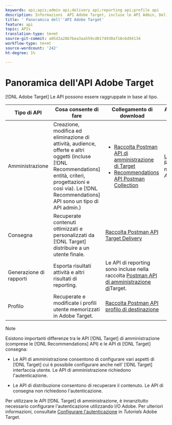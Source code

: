 ```yaml
---
keywords: api;apis;admin api;delivery api;reporting api;profile api
description: Informazioni  API Adobe Target, incluse le API Admin, Delivery, Reporting and Profile.
title: ' Panoramica dell''API Adobe Target'
feature: api
topic: APIs
translation-type: tm+mt
source-git-commit: a05d2a28b7bea3aa559cd0174930af10c6d94134
workflow-type: tm+mt
source-wordcount: '242'
ht-degree: 1%

---
```



#  Panoramica dell&#39;API Adobe Target

[!DNL Adobe Target] Le API possono essere raggruppate in base al tipo.

| Tipo di API | Cosa consente di fare | Collegamento di download | Altri collegamenti utili |
| --- | --- | --- |--- |
| Amministrazione | Creazione, modifica ed eliminazione di attività, audience, offerte e altri oggetti (incluse [!DNL Recommendations] entità, criteri, progettazioni e così via). Le [!DNL Recommendations] API sono un tipo di API admin.) | <UL><li>[Raccolta Postman API di amministrazione di Target](https://developers.adobetarget.com/api/#admin-postman-collection)</li><li>[Recommendations API Postman Collection](https://developers.adobetarget.com/api/recommendations/#section/Postman)</li></ul> | [Utilizzare le API](https://experienceleague.adobe.com/docs/target-learn/recommendations-api-tutorial/recs-api-overview.html) Recommendations nei Tutorials *Adobe Target* |
| Consegna | Recuperate contenuti ottimizzati e personalizzati da [!DNL Target] distribuire a un utente finale. | [Raccolta Postman API Target Delivery](https://developers.adobetarget.com/api/delivery-api/#section/Getting-Started/Postman-Collection) |  |
| Generazione di rapporti | Esporta risultati attività e altri risultati di reporting. | Le API di reporting sono incluse nella raccolta [Postman API di amministrazione di](https://developers.adobetarget.com/api/#admin-postman-collection)Target. |  |
| Profilo | Recuperate e modificate i profili utente memorizzati in  Adobe Target. | [Raccolta Postman API profilo di destinazione](https://developers.adobetarget.com/api/#profiles) |  |

>[!NOTE]
>
>Esistono importanti differenze tra le API [!DNL Target] di amministrazione (comprese le [!DNL Recommendations] API) e le API di [!DNL Target] consegna:
>
>* Le API di amministrazione consentono di configurare vari aspetti di [!DNL Target] cui è possibile configurare anche nell’ [!DNL Target] interfaccia utente. Le API di amministrazione richiedono l&#39;autenticazione.
   >
   >
* Le API di distribuzione consentono di recuperare il contenuto. Le API di consegna non richiedono l&#39;autenticazione.
>
>
Per utilizzare le API [!DNL Target] di amministrazione, è innanzitutto necessario configurare l&#39;autenticazione utilizzando  I/O Adobe. Per ulteriori informazioni, consultate [Configurare l&#39;autenticazione](https://experienceleague.adobe.com/docs/target-learn/tutorials/apis/configure-io-target-integration.html) in *Tutorials* Adobe Target.
